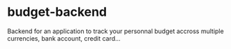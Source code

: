 # budget-backend
Backend for an application to track your personnal budget accross multiple currencies, bank account, credit card...
